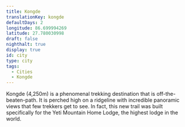 ```yaml
---
title: Kongde
translationKey: kongde
defaultDays: 2
longitude: 86.699994269
latitude: 27.780030998
draft: false
nighthalt: true
display: true
id: city
type: city
tags:
  - Cities
  - Kongde
---
```

Kongde (4,250m) is a phenomenal trekking destination that is off-the-beaten-path. It is perched high on a ridgeline with incredible panoramic views that few trekkers get to see. In fact, this new trail was built specifically for the Yeti Mountain Home Lodge, the highest lodge in the world. 